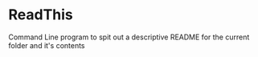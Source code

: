 # ReadThis
Command Line program to spit out a descriptive README for the current folder and it's contents

